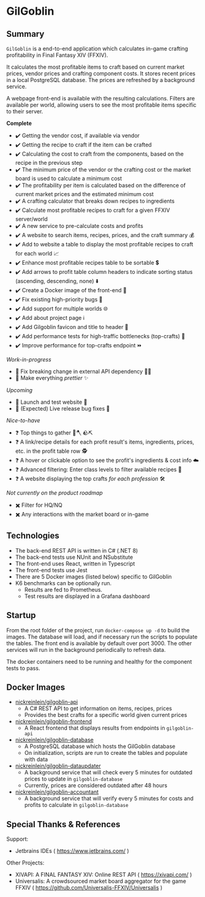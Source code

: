 # GilGoblin

## Summary

`GilGoblin` is a end-to-end application which calculates in-game crafting profitability in Final Fantasy XIV (FFXIV). 

It calculates the most profitable items to craft based on current market prices, vendor prices and crafting component costs. It stores recent prices in a local PostgreSQL database. The prices are refreshed by a background service.

A webpage front-end is available with the resulting calculations. Filters are available per world, allowing users to see the most profitable items specific to their server.

**Complete**
* :heavy_check_mark: Getting the vendor cost, if available via vendor
* :heavy_check_mark: Getting the recipe to craft if the item can be crafted
* :heavy_check_mark: Calculating the cost to craft from the components, based on the recipe in the previous step
* :heavy_check_mark: The minimum price of the vendor or the crafting cost or the market board is used to calculate a minimum cost
* :heavy_check_mark: The profitability per item is calculated based on the difference of current market prices and the estimated minimum cost
* :heavy_check_mark: A crafting calculator that breaks down recipes to ingredients
* :heavy_check_mark: Calculate most profitable recipes to craft for a given FFXIV server/world
* :heavy_check_mark: A new service to pre-calculate costs and profits
* :heavy_check_mark: A website to search items, recipes, prices, and the craft summary  💰
* :heavy_check_mark: Add to website a table to display the most profitable recipes to craft for each world 📈
* :heavy_check_mark: Enhance most profitable recipes table to be sortable 💲
* :heavy_check_mark: Add arrows to profit table column headers to indicate sorting status (ascending, descending, none) ⬇️
* :heavy_check_mark: Create a Docker image of the front-end 🐋
* :heavy_check_mark: Fix existing high-priority bugs 🐛
* :heavy_check_mark: Add support for multiple worlds 🌐
* :heavy_check_mark: Add about project page ℹ️
* :heavy_check_mark: Add Gilgoblin favicon and title to header 📖
* :heavy_check_mark: Add performance tests for high-traffic bottlenecks (top-crafts) 🚥
* :heavy_check_mark: Improve performance for top-crafts endpoint ⏩

*Work-in-progress*
* :hatching_chick: Fix breaking change in external API dependency 🔧📡
* :hatching_chick: Make everything *prettier* ✨

*Upcoming*
* :egg: Launch and test website 🚀
* :egg: (Expected) Live release bug fixes 🐛

*Nice-to-have*
* :question: Top things to gather 🌳🪓 🪨⛏️
* :question: A link/recipe details for each profit result's items, ingredients, prices, etc. in the profit table row 🕵️
* :question: A hover or clickable option to see the profit's ingredients & cost info ☁️
* :question: Advanced filtering: Enter class levels to filter available recipes 🧰
* :question: A website displaying the top crafts *for each profession* 🛠️

*Not currently on the product roadmap*
* :heavy_multiplication_x: Filter for HQ/NQ 
* :heavy_multiplication_x: Any interactions with the market board or in-game

## Technologies
* The back-end REST API is written in C# (.NET 8)
* The back-end tests use NUnit and NSubstitute
* The front-end uses React, written in Typescript
* The front-end tests use Jest
* There are 5 Docker images (listed below) specific to GilGoblin
* K6 benchmarks can be optionally run.
  * Results are fed to Prometheus.
  * Test results are displayed in a Grafana dashboard

## Startup
From the root folder of the project, run `docker-compose up -d` to build the images. The database will load, and if necessary run the scripts to populate the tables. The front end is available by default over port 3000. The other services will run in the background periodically to refresh data.

The docker containers need to be running and healthy for the component tests to pass.

## Docker Images

* [nickreinlein/gilgoblin-api](https://hub.docker.com/repository/docker/nickreinlein/gilgoblin-api/general)
  * A C# REST API to get information on items, recipes, prices
  * Provides the best crafts for a specific world given current prices
* [nickreinlein/gilgoblin-frontend](https://hub.docker.com/repository/docker/nickreinlein/gilgoblin-frontend/general)
  * A React frontend that displays results from endpoints in `gilgoblin-api`
* [nickreinlein/gilgoblin-database](https://hub.docker.com/repository/docker/nickreinlein/gilgoblin-database/general)
  * A PostgreSQL database which hosts the GilGoblin database
  * On initialization, scripts are run to create the tables and populate with data
* [nickreinlein/gilgoblin-dataupdater](https://hub.docker.com/repository/docker/nickreinlein/gilgoblin-dataupdater/general)
  * A background service that will check every 5 minutes for outdated prices to update in `gilgoblin-database`
  * Currently, prices are considered outdated after 48 hours
* [nickreinlein/gilgoblin-accountant](https://hub.docker.com/repository/docker/nickreinlein/gilgoblin-accountant/general)
  * A background service that will verify every 5 minutes for costs and profits to calculate in `gilgoblin-database`

## Special Thanks & References
Support:
* Jetbrains IDEs ( https://www.jetbrains.com/ )

Other Projects:
* XIVAPI: A FINAL FANTASY XIV: Online REST API ( https://xivapi.com/ )
* Universalis: A crowdsourced market board aggregator for the game FFXIV ( https://github.com/Universalis-FFXIV/Universalis )
